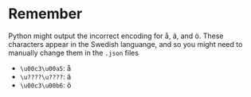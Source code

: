 # Remember

Python might output the incorrect encoding for å, ä, and ö. These characters appear in the Swedish languange, and so you might need to manually change them in the `.json` files

- `\u00c3\u00a5`: å
- `\u????\u????`: ä
- `\u00c3\u00b6`: ö
